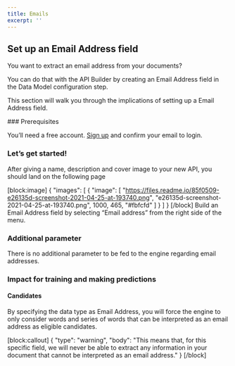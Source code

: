 ```yaml
---
title: Emails
excerpt: ''
---
```

## Set up an Email Address field


You want to extract an email address from your documents?

You can do that with the API Builder by creating an Email Address field in the Data Model configuration step.

This section will walk you through the implications of setting up a Email Address field.

### Prerequisites


You’ll need a free account. [Sign up](https://platform.mindee.com) and confirm your email to login.


### Let’s get started! 


After giving a name, description and cover image to your new API, you should land on the following page


[block:image]
{
  "images": [
    {
      "image": [
        "https://files.readme.io/85f0509-e26135d-screenshot-2021-04-25-at-193740.png",
        "e26135d-screenshot-2021-04-25-at-193740.png",
        1000,
        465,
        "#fbfcfd"
      ]
    }
  ]
}
[/block]
Build an Email Address field by selecting “Email address” from the right side of the menu.



### Additional parameter

There is no additional parameter to be fed to the engine regarding email addresses.




### Impact for training and making predictions


#### Candidates


By specifying the data type as Email Address, you will force the engine to only consider words and series of words that can be interpreted as an email address as eligible candidates.


[block:callout]
{
  "type": "warning",
  "body": "This means that, for this specific field, we will never be able to extract any information in your document that cannot be interpreted as an email address."
}
[/block]
